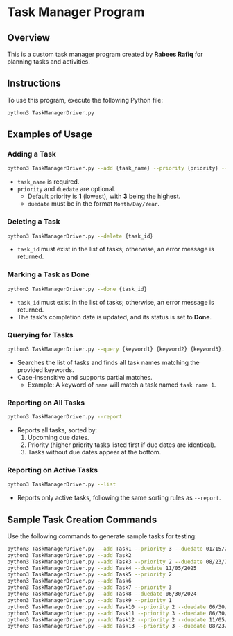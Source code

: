 # Task Manager Program

## Overview
This is a custom task manager program created by **Rabees Rafiq** for planning tasks and activities.

## Instructions
To use this program, execute the following Python file:

```bash
python3 TaskManagerDriver.py
```

## Examples of Usage
### Adding a Task
```bash
python3 TaskManagerDriver.py --add {task_name} --priority {priority} --duedate {duedate}
```
- `task_name` is required.
- `priority` and `duedate` are optional.
  - Default priority is **1** (lowest), with **3** being the highest.
  - `duedate` must be in the format `Month/Day/Year`.

### Deleting a Task
```bash
python3 TaskManagerDriver.py --delete {task_id}
```
- `task_id` must exist in the list of tasks; otherwise, an error message is returned.

### Marking a Task as Done
```bash
python3 TaskManagerDriver.py --done {task_id}
```
- `task_id` must exist in the list of tasks; otherwise, an error message is returned.
- The task's completion date is updated, and its status is set to **Done**.

### Querying for Tasks
```bash
python3 TaskManagerDriver.py --query {keyword1} {keyword2} {keyword3}...
```
- Searches the list of tasks and finds all task names matching the provided keywords.
- Case-insensitive and supports partial matches.
  - Example: A keyword of `name` will match a task named `task name 1`.

### Reporting on All Tasks
```bash
python3 TaskManagerDriver.py --report
```
- Reports all tasks, sorted by:
  1. Upcoming due dates.
  2. Priority (higher priority tasks listed first if due dates are identical).
  3. Tasks without due dates appear at the bottom.

### Reporting on Active Tasks
```bash
python3 TaskManagerDriver.py --list
```
- Reports only active tasks, following the same sorting rules as `--report`.

## Sample Task Creation Commands
Use the following commands to generate sample tasks for testing:

```bash
python3 TaskManagerDriver.py --add Task1 --priority 3 --duedate 01/15/2024
python3 TaskManagerDriver.py --add Task2
python3 TaskManagerDriver.py --add Task3 --priority 2 --duedate 08/23/2028
python3 TaskManagerDriver.py --add Task4 --duedate 11/05/2025
python3 TaskManagerDriver.py --add Task5 --priority 2
python3 TaskManagerDriver.py --add Task6
python3 TaskManagerDriver.py --add Task7 --priority 3
python3 TaskManagerDriver.py --add Task8 --duedate 06/30/2024
python3 TaskManagerDriver.py --add Task9 --priority 1
python3 TaskManagerDriver.py --add Task10 --priority 2 --duedate 06/30/2024
python3 TaskManagerDriver.py --add Task11 --priority 3 --duedate 06/30/2024
python3 TaskManagerDriver.py --add Task12 --priority 2 --duedate 11/05/2025
python3 TaskManagerDriver.py --add Task13 --priority 3 --duedate 08/23/2028
```

